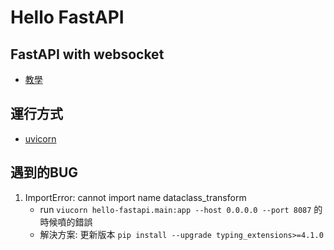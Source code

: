 # Hello FastAPI

## FastAPI with websocket
- [教學](https://fastapi.tiangolo.com/advanced/websockets/)


## 運行方式
- [uvicorn](https://pypi.org/project/uvicorn/)


## 遇到的BUG
1. ImportError: cannot import name dataclass_transform
    - run ```viucorn hello-fastapi.main:app --host 0.0.0.0 --port 8087``` 的時候噴的錯誤 
    - 解決方案: 更新版本 ```pip install --upgrade typing_extensions>=4.1.0```
